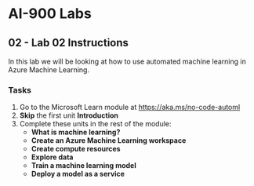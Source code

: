 # AI-900 Labs
## 02 - Lab 02 Instructions
In this lab we will be looking at how to use automated machine learning in Azure Machine Learning.

### Tasks
1.	Go to the Microsoft Learn module at https://aka.ms/no-code-automl
2.	**Skip** the first unit **Introduction** 
3.	Complete these units in the rest of the module:
      * **What is machine learning?**
      * **Create an Azure Machine Learning workspace**
      * **Create compute resources**
      * **Explore data**
      * **Train a machine learning model**
      * **Deploy a model as a service**

